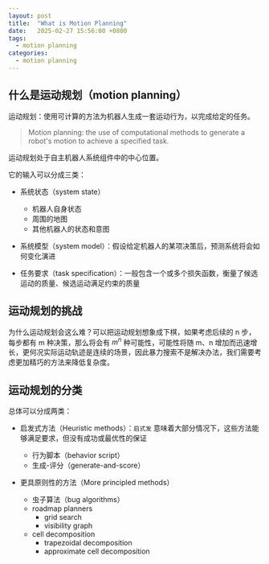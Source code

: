 ```yaml
---
layout: post
title:  "What is Motion Planning"
date:   2025-02-27 15:56:00 +0800
tags: 
  - motion planning
categories:
  - motion planning
---
```



## 什么是运动规划（motion planning）

运动规划：使用可计算的方法为机器人生成一套运动行为，以完成给定的任务。

> Motion planning: the use of computational methods to generate a robot's motion to achieve a specified task.

运动规划处于自主机器人系统组件中的中心位置。

它的输入可以分成三类：

- 系统状态（system state）
    - 机器人自身状态
    - 周围的地图
    - 其他机器人的状态和意图

- 系统模型（system model）：假设给定机器人的某项决策后，预测系统将会如何变化演进

- 任务要求（task specification）：一般包含一个或多个损失函数，衡量了候选运动的质量、候选运动满足约束的质量


## 运动规划的挑战

为什么运动规划会这么难？可以把运动规划想象成下棋，如果考虑后续的 n 步，每步都有 m 种决策，那么将会有 $m^n$ 种可能性，可能性将随 m、n 增加而迅速增长，更何况实际运动轨迹是连续的场景，因此暴力搜索不是解决办法，我们需要考虑更加精巧的方法来降低复杂度。

## 运动规划的分类

总体可以分成两类：

- 启发式方法（Heuristic methods）：`启式发` 意味着大部分情况下，这些方法能够满足要求，但没有成功或最优性的保证
    - 行为脚本（behavior script）
    - 生成-评分（generate-and-score）

- 更具原则性的方法（More principled methods）
    - 虫子算法（bug algorithms）
    - roadmap planners
        - grid search
        - visibility graph
    - cell decomposition
        - trapezoidal decomposition
        - approximate cell decomposition